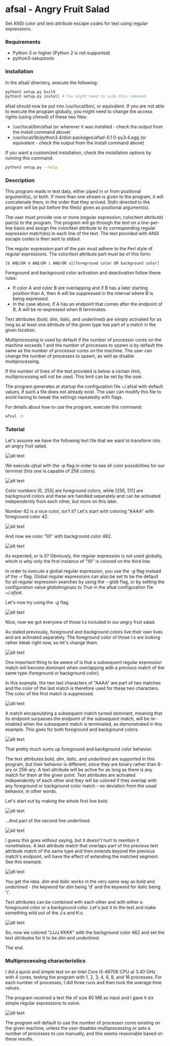 # afsal - Angry Fruit Salad

Set ANSI color and text attribute escape codes for text using regular expressions.

### Requirements

* Python 3 or higher (Python 2 is not supported)
* python3-setuptools

### Installation

In the afsal/ directory, execute the following:

 ```bash
 python3 setup.py build
 python3 setup.py install # You might need to sudo this command.
 ```

afsal should now be put into /usr/local/bin/, or equivalent. If you are not able to execute the program globally, you might need to change the access rights (using *chmod*) of these two files:
* /usr/local/bin/afsal (or wherever it was installed - check the output from the install command above)
* /usr/local/lib/python3.4/dist-packages/afsal-0.1.0-py3.4.egg (or equivalent - check the output from the install command above)

If you want a customized installation, check the installation options by running this command:
 ```bash
 python3 setup.py --help
 ```

### Description

This program reads in text data, either piped in or from positional argument(s), or both. If more than one stream is given to the program, it will concatenate them, in the order that they arrived. Stdin directed to the program will be put before the file(s) given as positional argument(s).

The user must provide one or more (regular expression, color/text attribute) pair(s) to the program. The program will go through the text on a line-per-line basis and assign the color/text attribute to its corresponding regular expression match(es) in each line of the text. The text provided with ANSI escape codes is then sent to stdout.

The regular expression part of the pair must adhere to the Perl style of regular expressions. The color/text attribute part must be of this form:

    [b AND/OR d AND/OR i AND/OR u][foreground color OR background color]

Foreground and background color activation and deactivation follow these rules:
* If color A and color B are overlapping and if B has a later starting position than A, then A will be suppressed in the interval where B is being expressed.
* In the case above, if A has an endpoint that comes after the endpoint of B, A will be re-expressed when B terminates.

Text attributes (bold, dim, italic, and underlined) are simply activated for as long as at least one attribute of the given type has part of a match in the given location.

Multiprocessing is used by default if the number of processor cores on the machine exceeds 1 and the number of processes to spawn is by default the same as the number of processor cores on the machine. The user can change the number of processes to spawn, as well as disable multiprocessing.

If the number of lines of the text provided is below a certain limit, multiprocessing will not be used. This limit can be set by the user.

The program generates at startup the configuration file ~/.afsal with default values, if such a file does not already exist. The user can modify this file to avoid having to tweak the settings repeatedly with flags.

For details about how to use the program, execute this command:
 ```bash
 afsal -h
 ```

### Tutorial

Let's assume we have the following text file that we want to transform into an angry fruit salad.

![alt text](images/tutorial_01.png "01")

We execute *afsal* with the *-p* flag in order to see all color possibilities for our terminal (this one is capable of 256 colors).

![alt text](images/tutorial_02.png "02")

Color numbers [0, 255] are foreground colors, while [256, 511] are background colors and these are handled separately and can be activated independently from each other, but more on this later.

Number 42 is a nice color, isn't it? Let's start with coloring \"AAAA\" with foreground color 42.

![alt text](images/tutorial_03.png "03")

And now we color \"IIII\" with background color 482.

![alt text](images/tutorial_04.png "04")

As expected, or is it? Obviously, the regular expression is not used globally, which is why only the first instance of \"IIII\" is colored on the third line.

In order to execute a global regular expression, you use the *-g* flag instead of the *-r* flag. Global regular expressions can also be set to be the default for all regular expression searches by using the *--glob* flag, or by setting the configuration value *globalregexps* to *True* in the afsal configuration file *~/.afsal*.

Let's now try using the *-g* flag.

![alt text](images/tutorial_05.png "05")

Nice, now we got everyone of those I:s included in our angry fruit salad.

As stated previously, foreground and background colors live their own lives and are activated separately. The foreground color of those I:s are looking rather bleak right now, so let's change them.

![alt text](images/tutorial_06.png "06")

One important thing to be aware of is that a subsequent regular expression match will become dominant when overlapping with a previous match of the same type (foreground or background color).

In this example, the two last characters of \"AAAA\" are part of two matches and the color of the last match is therefore used for these two characters. The color of the first match is suppressed.

![alt text](images/tutorial_07.png "07")

A match encapsulating a subsequent match turned dominant, meaning that its endpoint surpasses the endpoint of the subsequent match, will be re-enabled when the subsequent match is terminated, as demonstrated in this example. This goes for both foreground and background colors.

![alt text](images/tutorial_08.png "08")

That pretty much sums up foreground and background color behavior.

The text attributes *bold*, *dim*, *italic*, and *underlined* are supported in this program, but their behavior is different, since they are binary rather than 8-ary or 256-ary. A text attribute will be active for as long as there is any match for them at the given point. Text attributes are activated independently of each other and they will be colored if they overlap with any foreground or background color match - no deviation from the usual behavior, in other words.

Let's start out by making the whole first line bold.

![alt text](images/tutorial_09.png "09")

...And part of the second line underlined.

![alt text](images/tutorial_10.png "10")

I guess this goes without saying, but it doesn't hurt to mention it nonetheless. A text attribute match that overlaps part of the previous text attribute match of the same type and then extends beyond the previous match's endpoint, will have the effect of extending the matched segment. See this example.

![alt text](images/tutorial_11.png "11")

You get the idea. *dim* and *italic* works in the very same way as *bold* and *underlined* - the keyword for *dim* being \'d\' and the keyword for *italic* being \'i\'.

Text attributes can be combined with each other and with either a foreground color or a background color. Let's put it to the test and make something wild out of the J:s and K:s.

![alt text](images/tutorial_12.png "12")

So, now we colored \"JJJJ KKKK\" with the background color 462 and set the text attributes for it to be *dim* and *underlined*.

The end.

### Multiprocessing characteristics

I did a quick and simple test on an Intel Core i5-4670K CPU at 3.40 GHz with 4 cores, testing the program with 1, 2, 3, 4, 6, 8, and 16 processes. For each number of processes, I did three runs and then took the average time values.

The program received a text file of size 80 MB as input and I gave it six simple regular expressions to solve.

![alt text](images/multiprocessing_characteristics.png "Multiprocessing characteristics")

The program will default to use the number of processor cores existing on the given machine, unless the user disables multiprocessing or sets a number of processes to use manually, and this seems reasonable based on these results.
